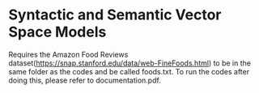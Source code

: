 # Syntactic and Semantic Vector Space Models
Requires the Amazon Food Reviews dataset(https://snap.stanford.edu/data/web-FineFoods.html) to be in the same folder as the codes and be called foods.txt. To run the codes after doing this, please refer to documentation.pdf.
